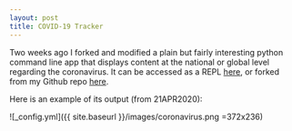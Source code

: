 ```yaml
---
layout: post
title: COVID-19 Tracker
---
```


Two weeks ago I forked and modified a plain but fairly interesting python command line app that displays content at the national or global level regarding the coronavirus. It can be accessed as a REPL [here](https://repl.it/@keithwegner/coronavirus-cli-2), or forked from my Github repo [here](https://github.com/keithwegner/coronavirus-cli).

Here is an example of its output (from 21APR2020):

![_config.yml]({{ site.baseurl }}/images/coronavirus.png =372x236)
